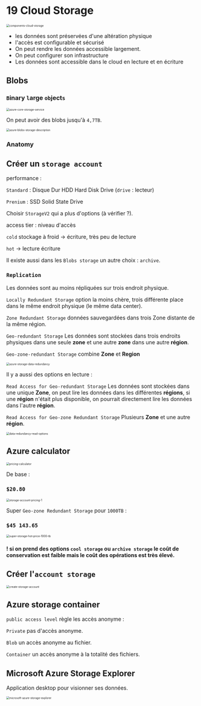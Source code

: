 # 19 Cloud Storage

<img src="assets/components-cloud-storage.png" alt="components-cloud-storage" style="zoom:50%;" />

- les données sont préservées d'une altération physique
- l'accès est configurable et sécurisé
- On peut rendre les données accessible largement.
- On peut configurer son infrastructure
- Les données sont accessible dans le cloud en lecture et en écriture



## Blobs

### `B`inary `l`arge `ob`ject`s`

<img src="assets/azure-core-storage-service.png" alt="azure-core-storage-service" style="zoom:50%;" />

On peut avoir des blobs jusqu'à `4,7TB`.

<img src="assets/azure-blobs-storage-description.png" alt="azure-blobs-storage-description" style="zoom:50%;" />

### Anatomy

## Créer un `storage account`

performance :

`Standard` : Disque Dur HDD Hard Disk Drive (`drive` : lecteur)

`Prenium` : SSD Solid State Drive

Choisir `StorageV2` qui a plus d'options (à vérifier ?).

access tier : niveau d'accès

`cold` stockage à froid -> écriture, très peu de lecture

`hot`  -> lecture écriture

Il existe aussi dans les `Blobs storage` un autre choix : `archive`.

### `Replication` 

Les données sont au moins répliquées sur trois endroit physique.

`Locally Redundant Storage` option la moins chère, trois différente place dans le même endroit physique (le même data center).

`Zone Redundant Storage` données sauvegardées dans trois Zone distante de la même région.

`Geo-redundant Storage` Les données sont stockées dans trois endroits physiques dans une seule **zone** et une autre **zone** dans une autre **région**.

`Geo-zone-redundant Storage` combine **Zone** et **Region**

<img src="assets/azure-storage-data-redundancy.png" alt="azure-storage-data-redundancy" style="zoom:50%;" />

Il y a aussi des options en lecture :

`Read Access for Geo-redundant Storage` Les données sont stockées dans une unique **Zone**, on peut lire les données dans les différentes **régions**, si une **région** n'était plus disponible, on pourrait directement lire les données dans l'autre **région**.

`Read Access for Geo-zone Redundant Storage` Plusieurs **Zone** et une autre **région**.

<img src="assets/data-redundancy-read-options.png" alt="data-redundancy-read-options" style="zoom:50%;" />

## Azure calculator

<img src="assets/pricing-calculator.png" alt="pricing-calculator" style="zoom:50%;" />



De base : 

### `$20.80`

<img src="assets/storage-account-pricing-1.png" alt="storage-account-pricing-1" style="zoom:50%;" />

Super `Geo-zone Redundant Storage` pour `1000TB` :

### `$45 143.65`

<img src="assets/super-storage-hot-price-1000-tb.png" alt="super-storage-hot-price-1000-tb" style="zoom:50%;" />

#### ! si on prend des options `cool storage` ou `archive storage` le coût de conservation est faible mais le coût des opérations est très élevé.



## Créer l'`account storage`

<img src="assets/ create-storage-account.png" alt=" create-storage-account" style="zoom:50%;" />



## Azure storage container

`public access level` règle les accès anonyme :

`Private` pas d'accès anonyme.

`Blob` un accès anonyme au fichier.

`Container` un accès anonyme à la totalité des fichiers.



## Microsoft Azure Storage Explorer

Application desktop pour visionner ses données.

<img src="assets/microsoft-azure-storage-explorer.png" alt="microsoft-azure-storage-explorer" style="zoom:50%;" />

